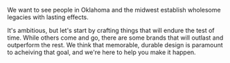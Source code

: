 We want to see people in Oklahoma and the midwest establish wholesome legacies with lasting effects.

It's ambitious, but let's start by crafting things that will endure the test of time. While others come and go, there are some brands that will outlast and outperform the rest. We think that memorable, durable design is paramount to acheiving that goal, and we're here to help you make it happen.